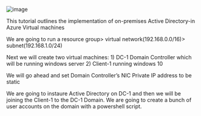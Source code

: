 
![image](https://github.com/uwinelly/On-premises-Active-Directory-/assets/129979322/66036fa5-7730-431a-9b83-98be01cb6b51)


This tutorial outlines the implementation of on-premises Active Directory-in Azure Virtual machines

We are going to run a resource group> virtual network(192.168.0.0/16)> subnet(192.168.1.0/24)

Next we will create two virtual machines:
     1) DC-1 Domain Controller which will be running windows server
     2) Client-1 running windows 10
     
We will go ahead and set Domain Controller’s NIC Private IP address to be static

     
We are going to instaure Active Directory on DC-1 and then we will be joining the Client-1 to the DC-1 Domain.
We are going to create a bunch of user accounts on the domain with a powershell script.

